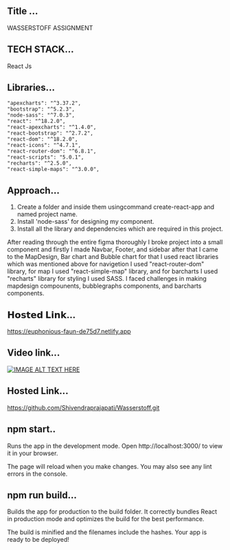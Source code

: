 ## Title ...
WASSERSTOFF ASSIGNMENT

## TECH STACK...
React Js

## Libraries...

    "apexcharts": "^3.37.2",
    "bootstrap": "^5.2.3",
    "node-sass": "^7.0.3",
    "react": "^18.2.0",
    "react-apexcharts": "^1.4.0",
    "react-bootstrap": "^2.7.2",
    "react-dom": "^18.2.0",
    "react-icons": "^4.7.1",
    "react-router-dom": "^6.8.1",
    "react-scripts": "5.0.1",
    "recharts": "^2.5.0",
    "react-simple-maps": "^3.0.0",

## Approach...

1. Create a folder and inside them usingcommand create-react-app and named project name.
2. Install 'node-sass' for designing my component.
3. Install all the library and dependencies which are required in this project.

 After reading through the entire figma thoroughly I broke project into a small component and firstly I made Navbar, Footer, and sidebar after that I came to the MapDesign, Bar chart and Bubble chart for that I used react libraries which was mentioned above for navigetion I used "react-router-dom" library, for map I used "react-simple-map" library, and for barcharts I used "recharts" library for styling I used SASS. I faced challenges in making mapdesign compounents, bubblegraphs components, and barcharts components.


## 𝗛𝗼𝘀𝘁𝗲𝗱 𝗟𝗶𝗻𝗸...
https://euphonious-faun-de75d7.netlify.app

## Video link...
[![IMAGE ALT TEXT HERE](http://img.youtube.com/vi/VCC3Y7FGleY/0.jpg)](http://www.youtube.com/watch?v=VCC3Y7FGleY)

## Hosted Link...
https://github.com/Shivendraprajapati/Wasserstoff.git


## npm start..
Runs the app in the development mode.
Open http://localhost:3000/ to view it in your browser.

The page will reload when you make changes.
You may also see any lint errors in the console.

## npm run build...
Builds the app for production to the build folder.
It correctly bundles React in production mode and optimizes the build for the best performance.

The build is minified and the filenames include the hashes.
Your app is ready to be deployed!

